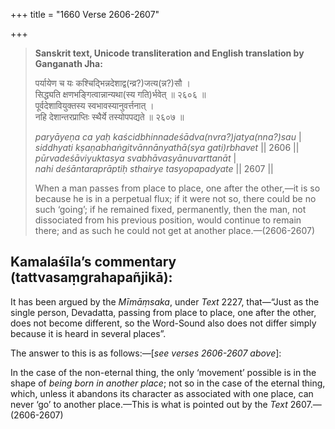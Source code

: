 +++
title = "1660 Verse 2606-2607"

+++
> **Sanskrit text, Unicode transliteration and English translation by Ganganath Jha:** 
>
> पर्यायेण च यः कश्चिद्भिन्नदेशाद्व(न्व्र?)जत्य(न्न?)सौ ।  
> सिद्ध्यति क्षणभङ्गित्वान्नान्यथा(स्य गति)र्भवेत् ॥ २६०६ ॥  
> पूर्वदेशावियुक्तस्य स्वभावस्यानुवर्त्तनात् ।  
> नहि देशान्तरप्राप्तिः स्थैर्ये तस्योपपद्यते ॥ २६०७ ॥ 
>
> *paryāyeṇa ca yaḥ kaścidbhinnadeśādva(nvra?)jatya(nna?)sau* \|  
> *siddhyati kṣaṇabhaṅgitvānnānyathā(sya gati)rbhavet* \|\| 2606 \|\|  
> *pūrvadeśāviyuktasya svabhāvasyānuvarttanāt* \|  
> *nahi deśāntaraprāptiḥ sthairye tasyopapadyate* \|\| 2607 \|\| 
>
> When a man passes from place to place, one after the other,—it is so because he is in a perpetual flux; if it were not so, there could be no such ‘going’; if he remained fixed, permanently, then the man, not dissociated from his previous position, would continue to remain there; and as such he could not get at another place.—(2606-2607)



## Kamalaśīla’s commentary (tattvasaṃgrahapañjikā):

It has been argued by the *Mīmāṃsaka*, under *Text* 2227, that—“Just as the single person, Devadatta, passing from place to place, one after the other, does not become different, so the Word-Sound also does not differ simply because it is heard in several places”.

The answer to this is as follows:—[*see verses 2606-2607 above*]:

In the case of the non-eternal thing, the only ‘movement’ possible is in the shape of *being born in another place*; not so in the case of the eternal thing, which, unless it abandons its character as associated with one place, can never ‘go’ to another place.—This is what is pointed out by the *Text* 2607.—(2606-2607)



